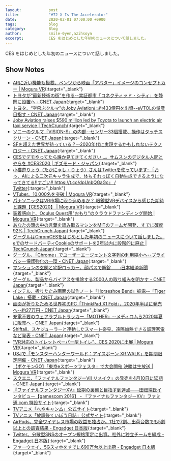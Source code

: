 ```yaml
---
layout:            post
title:             "#72 X Is The Accelerator"
date:              2020-02-01 07:00:00 +0900
tags:              blog
category:          Blog
author:            smile-0yen,azihsoyn
excerpt:           CES をはじめとした年初のニュースについて話しました。
---
```

CES をはじめとした年初のニュースについて話しました。

## Show Notes
- [ARに近い機能も搭載、ベンツから映画「アバター」イメージのコンセプトカー \| Mogura VR](https://www.moguravr.com/vision-avtr/){:target="_blank"} 
- [トヨタが“最新技術の街”を作る\-\-実証都市「コネクティッド・シティ」を静岡に設置へ \- CNET Japan](https://japan.cnet.com/article/35147659/){:target="_blank"}
- [トヨタ、“空飛ぶクルマ”のJoby Aviationに約433億円を出資\-\-eVTOLの量産目指す \- CNET Japan](https://japan.cnet.com/article/35148067/){:target="_blank"}
- [Joby Aviation raises $590 million led by Toyota to launch an electric air taxi service \| TechCrunch](https://techcrunch.com/2020/01/15/joby-aviation-raises-590-million-led-by-toyota-to-launch-an-electric-air-taxi-service/?guccounter=1&guce_referrer=aHR0cHM6Ly9qcC50ZWNoY3J1bmNoLmNvbS8&guce_referrer_sig=AQAAAJgf6-d8YhSARGj2ewR7ZxOhmK2amaO7Re67sEVYpkm9aGMff4ZokXb_Y-GBv-pV2yOYhFWSgpTVL2ocO3H2qhhZeqovMMEXKVULuxzZDkyEik4KbCXaFzKnnSJMFPWgZoRlLvcP1qy53_zpDqbvGjE3FWWZBzKAlm_pMldjnHi7){:target="_blank"}
- [ソニーのクルマ「VISION\-S」の内部\-\-センサー33個搭載、操作はタッチスクリーン \- CNET Japan](https://japan.cnet.com/article/35147880/){:target="_blank"}
- [SFを超えた世界が待っている？\-\-2020年代に実現するかもしれないテクノロジー \- CNET Japan](https://japan.cnet.com/article/35147280/){:target="_blank"}
- [CESでデモやってたら誰か見てきてください…。サムスンのデジタル人間とやらを \#CES2020 \| ギズモード・ジャパン](https://www.gizmodo.jp/2020/01/samsung-neon.html){:target="_blank"}
- [小猫遊りょう（たかにゃし・りょう）さんはTwitterを使っています: 「おっ、AIによる二次元キャラ生成で、体もそれっぽく自動生成できるようになってきてる‼️すごい‼️ https://t\.co/dpUnbQGaGc」 / Twitter](https://twitter.com/jaguring1/status/1212902681561333761){:target="_blank"}
- [VTuber、10,000名を突破 \| Mogura VR](https://www.moguravr.com/vtuber-10000/){:target="_blank"}
- [パナソニックはVR市場に殴り込めるか？ 眼鏡型VRデバイスから感じた期待と課題【CES2020】 \| Mogura VR](https://www.moguravr.com/panasonic-vr-ces2020/){:target="_blank"}
- [装着感向上、Oculus Quest用"おもり"のクラウドファンディング開始 \| Mogura VR](https://www.moguravr.com/oculus-quest-33/){:target="_blank"}
- [あなたの頭の中の言葉を読み取るマシンをMITのチームが開発、すでに確度92% \| TechCrunch Japan](https://jp.techcrunch.com/2018/04/07/2018-04-06-mits-new-headset-reads-the-words-in-your-head/){:target="_blank"}
- [グーグルはChromCESをはじめとした年初のニュースについて話しました。eでのサードパーティCookieのサポートを2年以内に段階的に廃止 \| TechCrunch Japan](https://jp.techcrunch.com/2020/01/16/2020-01-14-google-wants-to-phase-out-support-for-third-party-cookies-in-chrome-within-two-years/){:target="_blank"}
- [グーグル、「Chrome」でユーザーエージェント文字列の利用縮小へ\-\-プライバシー保護強化の一環 \- CNET Japan](https://japan.cnet.com/article/35147994/){:target="_blank"}
- [マンションの玄関と宅配ロッカー、顔パスで解錠　　:日本経済新聞](https://www.nikkei.com/article/DGXMZO21840370T01C17A0XM1000/){:target="_blank"}
- [グーグル、製品からバイアスを排除する2000人の取り組みを明かす \- CNET Japan](https://japan.cnet.com/article/35147848/){:target="_blank"}
- [インテル、折りたたみ画面の試作ノート「Horseshoe Bend」披露\-\-「Tiger Lake」搭載 \- CNET Japan](https://japan.cnet.com/article/35147730/){:target="_blank"}
- [画面が折りたためる世界初のPC「ThinkPad X1 Fold」、2020年半ばに発売へ\-\-約27万円 \- CNET Japan](https://japan.cnet.com/article/35147700/){:target="_blank"}
- [充電不要のウェアラブルトラッカー「MOTHER」\-\-メディロムら2020年夏に販売へ \- CNET Japan](https://japan.cnet.com/article/35147869/){:target="_blank"}
- [Shiftall、スケジューラーと連動したスマート姿見、遠隔加熱できる調理家電など発表 \- CNET Japan](https://japan.cnet.com/article/35147770/){:target="_blank"}
- ["VR対応のトイレットぺーパー型トイレ"、CES 2020に出展 \| Mogura VR](https://www.moguravr.com/ces2020-vipee/){:target="_blank"}
- [USJで「モンスターハンターワールド：アイスボーン XR WALK」を期間限定開催 \- CNET Japan](https://japan.cnet.com/article/35147876/){:target="_blank"}
- [【ポケモンGO】「東京eスポーツフェスタ」で大会開催 決勝は生放送 \| Mogura VR](https://www.moguravr.com/pokemongo-esportsfesta-tokyo/){:target="_blank"}
- [スクエニ、「ファイナルファンタジーVII リメイク」の発売を4月10日に延期 \- CNET Japan](https://japan.cnet.com/article/35148004/){:target="_blank"}
- [『ファイナルファンタジーXV』延期の裏側と目指す到達点――田畑端氏インタビュー【gamescom 2016】 \- 『ファイナルファンタジーXV』ファミ通\.com 特設サイト](https://www.famitsu.com/matome/ff15/2016_08_25.html){:target="_blank"}
- [TVアニメ「へやキャン△」公式サイト](https://yurucamp.jp/heyacamp/){:target="_blank"}
- [TVアニメ「放課後ていぼう日誌」公式サイト](https://teibotv.com/){:target="_blank"}
- [AirPods、完全ワイヤレス市場の収益を独占か。1社で7割、出荷台数でも5割以上との調査結果 \- Engadget 日本版](https://japanese.engadget.com/jp-2020-01-16-airpods-1-7-5.html){:target="_blank"}
- [Twitter、分散型SNSのオープン規格策定に出資。社外に独立チームを編成 \- Engadget 日本版](https://japanese.engadget.com/2019/12/11/twitter-sns/){:target="_blank"}
- [ファーウェイ、5Gスマホをすでに690万台以上出荷 \- Engadget 日本版](https://japanese.engadget.com/jp-2020-01-17-5g-690.html){:target="_blank"}
